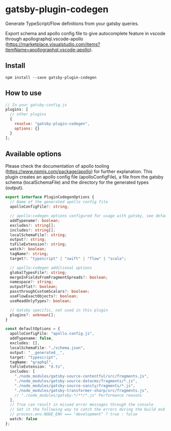 # gatsby-plugin-codegen

Generate TypeScript/Flow definitions from your gatsby queries.

Export schema and apollo config file to give autocomplete feature in vscode through apollographql.vscode-apollo (https://marketplace.visualstudio.com/items?itemName=apollographql.vscode-apollo).

## Install

`npm install --save gatsby-plugin-codegen`

## How to use

```javascript
// In your gatsby-config.js
plugins: [
  // other plugins
  {
    resolve: "gatsby-plugin-codegen",
    options: {}
  }
];
```

## Available options

Please check the documentation of apollo tooling (https://www.npmjs.com/package/apollo) for further explanation. This plugin creates an apollo config file (apolloConfigFile), a file from the gatsby schema (localSchemaFile) and the directory for the generated types (output).

```typescript
export interface PluginCodegenOptions {
  // Name of the generated apollo config file
  apolloConfigFile?: string;

  // apollo:codegen options configured for usage with gatsby, see defaultOptions
  addTypename?: boolean;
  excludes?: string[];
  includes?: string[];
  localSchemaFile?: string;
  output?: string;
  tsFileExtension?: string;
  watch?: boolean;
  tagName?: string;
  target?: "typescript" | "swift" | "flow" | "scala";

  // apollo:codegen additional options
  globalTypesFile?: string;
  mergeInFieldsFromFragmentSpreads?: boolean;
  namespace?: string;
  outputFlat?: boolean;
  passthroughCustomScalars?: boolean;
  useFlowExactObjects?: boolean;
  useReadOnlyTypes?: boolean;

  // Gatsby specific, not used in this plugin
  plugins?: unknown[];
}

const defaultOptions = {
  apolloConfigFile: "apollo.config.js",
  addTypename: false,
  excludes: [],
  localSchemaFile: "./schema.json",
  output: "__generated__",
  target: "typescript",
  tagName: "graphql",
  tsFileExtension: "d.ts",
  includes: [
    "./node_modules/gatsby-source-contentful/src/fragments.js",
    "./node_modules/gatsby-source-datocms/fragments/*.js",
    "./node_modules/gatsby-source-sanity/fragments/*.js",
    "./node_modules/gatsby-transformer-sharp/src/fragments.js",
    // "./node_modules/gatsby-*/**/*.js" Performance reasons
  ],
  // True can result in missed error messages through the console
  // Set it the following way to catch the errors during the build and still have watch mode:
  // process.env.NODE_ENV === "development" ? true : false
  watch: false
};
```
